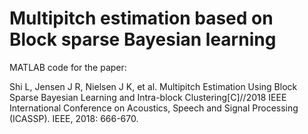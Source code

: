 # Multipitch estimation based on Block sparse Bayesian learning

MATLAB code for the paper:

Shi L, Jensen J R, Nielsen J K, et al. Multipitch Estimation Using Block Sparse Bayesian Learning and Intra-block Clustering[C]//2018 IEEE International Conference on Acoustics, Speech and Signal Processing (ICASSP). IEEE, 2018: 666-670.
